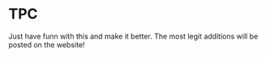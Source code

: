 # TPC

Just have funn with this and make it better. The most legit additions will be posted on the website!
